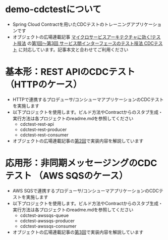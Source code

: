 # demo-cdctestについて
- Spring Cloud Contractを用いたCDCテストのトレーニングアプリケーションです
- オブジェクトの広場連載記事 [マイクロサービスアーキテクチャに効く!テスト技法](https://www.ogis-ri.co.jp/otc/hiroba/technical/microservices-test/) の[第1回～第3回 サービス間インターフェースのテスト技法 CDCテスト](https://www.ogis-ri.co.jp/otc/hiroba/technical/microservices-test/part1.html) に対応しています。記事本文と合わせてご利用ください 

# 基本形：REST APIのCDCテスト （HTTPのケース）
- HTTPで連携するプロデューサ/コンシューマアプリケーションのCDCテストを実施します
- 以下プロジェクトを使用します。ビルド方法やContractからのスタブ生成・実行方法は各プロジェクトのreadme.mdを参照してください
    - cdctest-rest-api
    - cdctest-rest-producer
    - cdctest-rest-consumer
- オブジェクトの広場連載記事の[第2回](https://www.ogis-ri.co.jp/otc/hiroba/technical/microservices-test/part2.html)で実装内容を解説しています

# 応用形：非同期メッセージングのCDCテスト （AWS SQSのケース）
- AWS SQSで連携するプロデューサ/コンシューマアプリケーションのCDCテストを実施します
- 以下プロジェクトを使用します。ビルド方法やContractからのスタブ生成・実行方法は各プロジェクトのreadme.mdを参照してください
    - cdctest-awssqs-queue
    - cdctest-awssqs-producer
    - cdctest-awssqs-consumer
- オブジェクトの広場連載記事の[第3回](https://www.ogis-ri.co.jp/otc/hiroba/technical/microservices-test/part3.html)で実装内容を解説しています